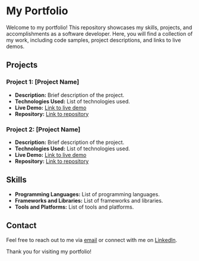 # My Portfolio

Welcome to my portfolio! This repository showcases my skills, projects, and accomplishments as a software developer. Here, you will find a collection of my work, including code samples, project descriptions, and links to live demos.

## Projects

### Project 1: [Project Name]
- **Description:** Brief description of the project.
- **Technologies Used:** List of technologies used.
- **Live Demo:** [Link to live demo](#)
- **Repository:** [Link to repository](#)

### Project 2: [Project Name]
- **Description:** Brief description of the project.
- **Technologies Used:** List of technologies used.
- **Live Demo:** [Link to live demo](#)
- **Repository:** [Link to repository](#)

## Skills

- **Programming Languages:** List of programming languages.
- **Frameworks and Libraries:** List of frameworks and libraries.
- **Tools and Platforms:** List of tools and platforms.

## Contact

Feel free to reach out to me via [email](mailto:your.email@example.com) or connect with me on [LinkedIn](#).

Thank you for visiting my portfolio!